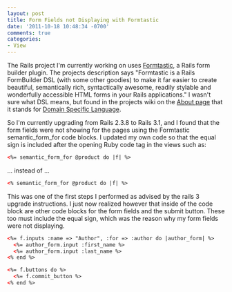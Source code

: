 ```yaml
---
layout: post
title: Form Fields not Displaying with Formtastic
date: '2011-10-18 10:48:34 -0700'
comments: true
categories:
- View
---
```


The Rails project I'm currently working on uses [Formtastic][1], a Rails form
builder plugin. The projects description says "Formtastic is a Rails
FormBuilder DSL (with some other goodies) to make it far easier to create
beautiful, semantically rich, syntactically awesome, readily stylable and
wonderfully accessible HTML forms in your Rails applications." I wasn't sure
what DSL means, but found in the projects wiki on the [About page][2] that it
stands for [Domain Specific Language][3].

So I'm currently upgrading from Rails 2.3.8 to Rails 3.1, and I found that the
form fields were not showing for the pages using the Formtastic
semantic_form_for code blocks. I updated my own code so that the equal sign is
included after the opening Ruby code tag in the views such as:

``` html
<%= semantic_form_for @product do |f| %>
```

... instead of ...

``` html
<% semantic_form_for @product do |f| %>
```

<!--more-->

This was one of the first steps I performed as advised by the rails 3 upgrade
instructions. I just now realized however that inside of the code block are
other code blocks for the form fields and the submit button. These too must
include the equal sign, which was the reason why my form fields were not
displaying.

``` html
<%= f.inputs :name => "Author", :for => :author do |author_form| %>
  <%= author_form.input :first_name %>
  <%= author_form.input :last_name %>
<% end %>

<%= f.buttons do %>
  <%= f.commit_button %>
<% end %>
```

[1]: https://github.com/justinfrench/formtastic
[2]: https://github.com/justinfrench/formtastic/wiki/1-About
[3]: http://en.wikipedia.org/wiki/Domain_specific_language
